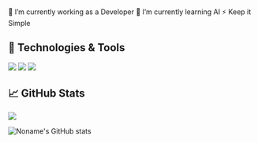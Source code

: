 <!--
**bagus-Arya/bagus-Arya** is a ✨ _special_ ✨ repository because its `README.md` (this file) appears on your GitHub profile.

Here are some ideas to get you started:

- 🔭 I’m currently working on ...
- 🌱 I’m currently learning ...
- 👯 I’m looking to collaborate on ...
- 🤔 I’m looking for help with ...
- 💬 Ask me about ...
- 📫 How to reach me: ...
- 😄 Pronouns: ...
- ⚡ Fun fact: ...
-->

🔭 I’m currently working as a Developer
🌱 I’m currently learning AI
⚡ Keep it Simple

## 🔧 Technologies & Tools
![](https://img.shields.io/badge/Code-Rust-informational?style=flat&logo=rust&logoColor=FFFFFF&color=000000)
![](https://img.shields.io/badge/OS-Arch%20Linux-informational?style=flat&logo=archlinux&logoColor=1793D1&color=1793D1)
![](https://img.shields.io/badge/Code-JavaScript-informational?style=flat&logo=javascript&logoColor=yellow&color=21759B)

## &#x1f4c8; GitHub Stats

<div class="row">
  <div class="column">
    <a href="https://github.com/bagus-Arya/bagus-Arya">
  <img align="center" src="https://github-readme-stats.vercel.app/api/top-langs/?username=bagus-Arya&title_color=ffffff&text_color=c9cacc&icon_color=2bbc8a&bg_color=1d1f21&langs_count=5" />
</a>
  </div>
  <div class="column">
  </div>
</div> 

![Noname's GitHub stats](https://github-readme-stats.vercel.app/api?username=bagus-Arya&show_icons=true&theme=radical)

<!-- Resources -->
<!-- Icons: https://simpleicons.org/ -->
<!-- GitHub Stats: https://github.com/anuraghazra/github-readme-stats -->
<!-- Emojis: https://emojipedia.org/emoji/ -->
<!-- HTML Emojis: https://www.fileformat.info/index.htm -->
<!-- Shields: https://shields.io/ -->
<!-- Awesome GitHub Profile README: https://github.com/abhisheknaiidu/awesome-github-profile-readme -->
